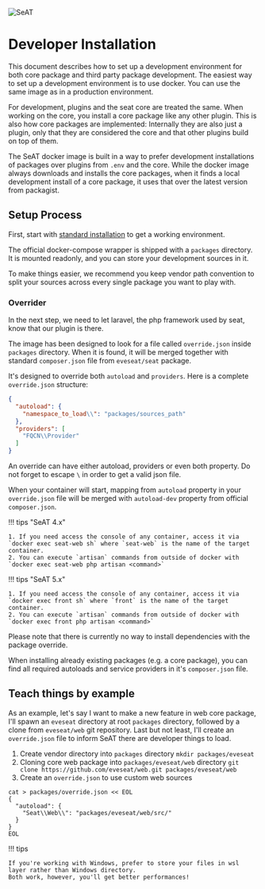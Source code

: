 ![SeAT](https://i.imgur.com/aPPOxSK.png)

# Developer Installation

This document describes how to set up a development environment for both core package and third party package development. 
The easiest way to set up a development environment is to use docker. You can use the same image as in a production environment.

For development, plugins and the seat core are treated the same. When working on the core, you install a core package like
any other plugin. This is also how core packages are implemented: Internally they are also just a plugin, only that they 
are considered the core and that other plugins build on top of them.

The SeAT docker image is built in a way to prefer development installations of packages over plugins from `.env` and the core. While the docker image always downloads and installs
the core packages, when it finds a local development install of a core package, it uses that over the latest version from packagist.

## Setup Process

First, start with [standard installation](../installation/docker_installation.md) to get a working environment.

The official docker-compose wrapper is shipped with a `packages` directory.
It is mounted readonly, and you can store your development sources in it.

To make things easier, we recommend you keep vendor path convention to split your sources across every single package you want to play with.

### Overrider
In the next step, we need to let laravel, the php framework used by seat, know that our plugin is there.

The image has been designed to look for a file called `override.json` inside `packages` directory.
When it is found, it will be merged together with standard `composer.json` file from `eveseat/seat` package.

It's designed to override both `autoload` and `providers`.
Here is a complete `override.json` structure:

```json linenums="1"
{
  "autoload": {
    "namespace_to_load\\": "packages/sources_path"
  },
  "providers": [
    "FQCN\\Provider"
  ]
}
```

An override can have either autoload, providers or even both property.
Do not forget to escape `\` in order to get a valid json file.

When your container will start, mapping from `autoload` property in your `override.json` file will be merged with `autoload-dev` property from official `composer.json`.

!!! tips "SeAT 4.x"

    1. If you need access the console of any container, access it via `docker exec seat-web sh` where `seat-web` is the name of the target container.
    2. You can execute `artisan` commands from outside of docker with `docker exec seat-web php artisan <command>`

!!! tips "SeAT 5.x"

    1. If you need access the console of any container, access it via `docker exec front sh` where `front` is the name of the target container.
    2. You can execute `artisan` commands from outside of docker with `docker exec front php artisan <command>`

Please note that there is currently no way to install dependencies with the package override. 

When installing already existing packages (e.g. a core package), you can find all required autoloads and service providers in it's `composer.json` file.

## Teach things by example

As an example, let's say I want to make a new feature in web core package, I'll spawn an `eveseat` directory at root `packages` directory, followed by a clone from `eveseat/web` git repository.
Last but not least, I'll create an `override.json` file to inform SeAT there are developer things to load.

1. Create vendor directory into `packages` directory `mkdir packages/eveseat`
2. Cloning core web package into `packages/eveseat/web` directory `git clone https://github.com/eveseat/web.git packages/eveseat/web`
3. Create an `override.json` to use custom web sources

```shell linenums="1"
cat > packages/override.json << EOL
{
  "autoload": {
    "Seat\\Web\\": "packages/eveseat/web/src/"
  }
}
EOL
```

!!! tips

    If you're working with Windows, prefer to store your files in wsl layer rather than Windows directory.
    Both work, however, you'll get better performances!
